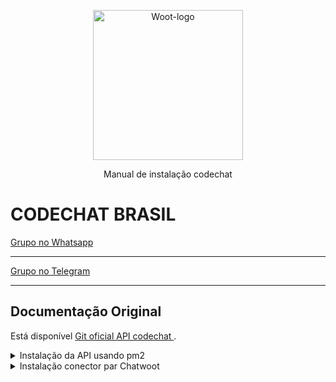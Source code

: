 <p align="center">
  <img src="./public/images/cover.png" alt="Woot-logo" width="240" />

  <p align="center">Manual de instalação codechat</p>
</p>

# CODECHAT BRASIL

[Grupo no Whatsapp](https://chat.whatsapp.com/CLKge3hmHmmBcIL04mBzmT)
<hr />

[Grupo no Telegram](https://t.me/chatwootbrasil)
<hr />

## Documentação Original

Está disponível [Git oficial API codechat ](https://github.com/code-chat-br/whatsapp-api).

<details>
  <summary>Instalação da API usando pm2</summary>
  
  Acesse o terminal e execute os seguinte comandos:
  
  ```bash
git clone https://github.com/code-chat-br/whatsapp-api.git codechta
cd codechat/src
mv dev-env.yml env.yml
nano env.yml

#Vá na linha 77 e 78, on tá <url> adicione a url abaixo e no campo ENABLED: deixe como true
http://0.0.0.0:1234/webhook/codechat

Ficará da seguinte forma:
URL: http://0.0.0.0:1234/webhook/codechat
ENABLED: true

#Build codechat e incie o pm2
npm install
pm2 start 'npm run start prod' --name codechat
pm2 save && pm2 startup
```
</details>

<details>
<summary>Instalação conector par Chatwoot</summary>

```bash
#Antes de inciar verifique se o node está instaldo, com o comando abaixo:
node -v

#Se retonar alguma versão do node, pule para etapa de clonar o repositorio

curl -fsSL https://deb.nodesource.com/setup_16.x | sudo -E bash -
sudo apt-get install -y nodejs

#Clone o repositório do conector
git clone https://github.com/w3nder/chatwoot-codechat.git conector

cd conector
mv .env.example .env
nano .env

#Copie e cole o seguinte código:
PORT = 1234
CHATWOOT_TOKEN = cN5uJp53qHMoE77DaUZNDrii
CHATWOOT_BASE_URL = http://localhost:3000

CODECHAT_BASE_URL = http://localhost:8080
CODECHAT_API_KEY = t8OOEeISKzpmc3jjcMqBWYSaJsafdefer

# SE DESEJA ASSINAR A MENSAGEM COM O NOME DO USUÁRIO MUDE PARA true
TOSIGN=true

# SE DESEJA RECEBER MENSAGENS ENVIADAS POR FORA DO CHATWOOT MUDE PARA true
IMPORT_MESSAGES_SENT=false

#Build seu conector e incie o pm2
npm install
npm run build
npm install pm2 -g
pm2 start dist/app.js --name conector
pm2 save && pm2 startup

# Crie um  provider executando o seguinte código abaixo:

curl --location 'http://localhost:1234/create-provider' \
--header 'Content-Type: application/json' \
--data '{
    "account_id": "idinboxcw",
    "token": "tokencwperfil",
    "url": "https://demo.dispzap.com",
    "nameInbox": "nomesuacaixadeentrad"
}'
```

Vai em seu chatwoot e realize as seguintes etepas:

```bash
Criar uma caixa de entrada com api
URL: http://localhost:1234/webhook/chatwoot

Criar um contato 
+123456

Comandos extras:

#Este comando irá criar uma nova instância e gerar um QR code
/iniciar 

#Este comando irá verificar o status da instância
/status 

#Este comando irá desconectar o WhatsApp da instância
/desconectar
  ``` 
</details>
